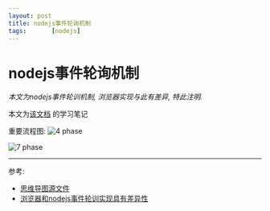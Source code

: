 ```yaml
---
layout: post
title: nodejs事件轮询机制
tags:       [nodejs]
---
```


# nodejs事件轮询机制
*本文为nodejs事件轮训机制, 浏览器实现与此有差异, 特此注明.*

本文为[该文档](https://blog.insiderattack.net/event-loop-and-the-big-picture-nodejs-event-loop-part-1-1cb67a182810)
的学习笔记

重要流程图:
![4 phase](https://miro.medium.com/max/2200/1*2yXbhvpf1kj5YT-m_fXgEQ.png)

![7 phase](https://miro.medium.com/max/1498/1*lkkdFLw5vh1bZJl8ysOAng.jpeg)


---
参考:
- [思维导图源文件](https://github.com/polymona/public-docs/blob/master/public-mindmaps/)
- [浏览器和nodejs事件轮训实现具有差异性](https://stackoverflow.com/questions/31582672/what-is-the-different-between-javascript-event-loop-and-node-js-event-loop)
